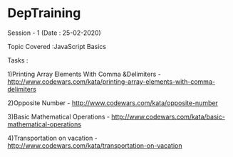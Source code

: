 # DepTraining

Session - 1 (Date : 25-02-2020)

Topic Covered :JavaScript Basics

Tasks :

1)Printing Array Elements With Comma &Delimiters - http://www.codewars.com/kata/printing-array-elements-with-comma-delimiters

2)Opposite Number - http://www.codewars.com/kata/opposite-number

3)Basic Mathematical Operations - http://www.codewars.com/kata/basic-mathematical-operations

4)Transportation on vacation - http://www.codewars.com/kata/transportation-on-vacation

 